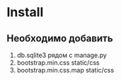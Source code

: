 # Install
## Необходимо добавить 
1. db.sqlite3 рядом с manage.py
2. bootstrap.min.css static/css
3. bootstrap.min.css.map static/css
